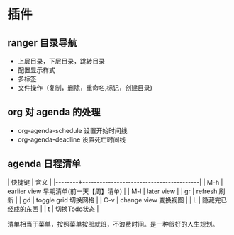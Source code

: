 # 插件
## ranger 目录导航
- 上层目录，下层目录，跳转目录
- 配置显示样式
- 多标签
- 文件操作（复制，删除，重命名,标记，创建目录)

## org 对 agenda 的处理
- org-agenda-schedule  设置开始时间线
- org-agenda-deadline 设置死亡时间线

## agenda 日程清单

| 快捷键 | 含义                                    |
|--------+-----------------------------------------|
| M-h    | earlier view 早期清单(前一天【周】清单) |
| M-l    | later view                              |
| gr     | refresh 刷新                            |
| gd     | toggle grid 切换网格                    |
| C-v    | change view 变换视图                    |
| L      | 隐藏完已经成的东西                      |
| t      | 切换Todo状态                            |


清单相当于菜单，按照菜单按部就班，不浪费时间。是一种很好的人生规划。





